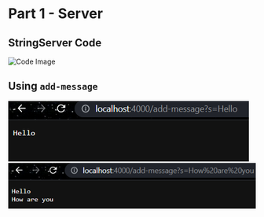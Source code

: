 # Part 1 - Server
## StringServer Code
![Code Image]("week2images/stringservercode.png)

## Using `add-message`
![Message 1 Image](week2images/firstmessage.png)
![Message 2 Image](week2images/secondmessage.png)
